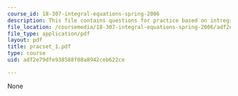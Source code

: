 ```yaml
---
course_id: 18-307-integral-equations-spring-2006
description: This file contains questions for practice based on intregral equations.
file_location: /coursemedia/18-307-integral-equations-spring-2006/adf2e79dfe938588f08a8942ceb622ce_pracset_1.pdf
file_type: application/pdf
layout: pdf
title: pracset_1.pdf
type: course
uid: adf2e79dfe938588f08a8942ceb622ce

---
```

None